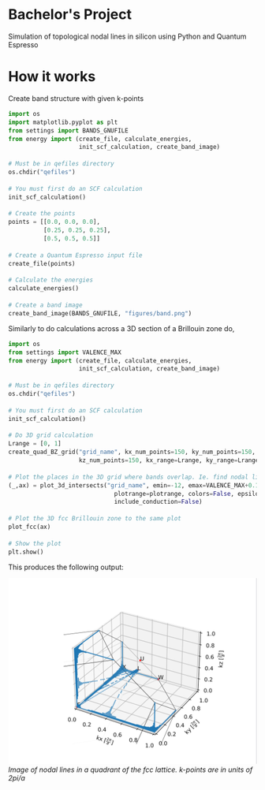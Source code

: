 # Bachelor's Project
Simulation of topological nodal lines in silicon using Python and Quantum Espresso

# How it works

Create band structure with given k-points

```python
import os
import matplotlib.pyplot as plt
from settings import BANDS_GNUFILE
from energy import (create_file, calculate_energies,
                    init_scf_calculation, create_band_image)

# Must be in qefiles directory
os.chdir("qefiles")

# You must first do an SCF calculation
init_scf_calculation()

# Create the points
points = [[0.0, 0.0, 0.0],
          [0.25, 0.25, 0.25],
          [0.5, 0.5, 0.5]]

# Create a Quantum Espresso input file
create_file(points)

# Calculate the energies
calculate_energies()

# Create a band image
create_band_image(BANDS_GNUFILE, "figures/band.png")
```

Similarly to do calculations across a 3D section of a Brillouin zone do,

```python
import os
from settings import VALENCE_MAX 
from energy import (create_file, calculate_energies,
                    init_scf_calculation, create_band_image)

# Must be in qefiles directory
os.chdir("qefiles")

# You must first do an SCF calculation
init_scf_calculation()

# Do 3D grid calculation
Lrange = [0, 1]
create_quad_BZ_grid("grid_name", kx_num_points=150, ky_num_points=150,
                    kz_num_points=150, kx_range=Lrange, ky_range=Lrange, kz_range=Lrange)

# Plot the places in the 3D grid where bands overlap. Ie. find nodal lines
(_,ax) = plot_3d_intersects("grid_name", emin=-12, emax=VALENCE_MAX+0.1,
                              plotrange=plotrange, colors=False, epsilon=0.001,
                              include_conduction=False)

# Plot the 3D fcc Brillouin zone to the same plot
plot_fcc(ax)

# Show the plot
plt.show()
```

This produces the following output:

![alt text](qefiles/figures/trivial_nodal_lines.png) 
*Image of nodal lines in a quadrant of the fcc lattice. k-points are in units of 2pi/a*
